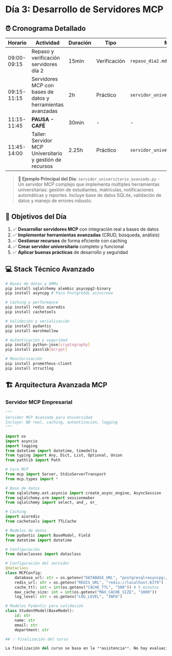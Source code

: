 # Día 3: Desarrollo de Servidores MCP

## ⏰ Cronograma Detallado

| Horario | Actividad | Duración | Tipo | Material |
|---|---|---|---|---|
| 09:00-09:15 | Repaso y verificación servidores día 2 | 15min | Verificación | `repaso_dia2.md` |
| 09:15-11:15 | Servidores MCP con bases de datos y herramientas avanzadas | 2h | Práctico | `servidor_universitario_avanzado.py` |
| 11:15-11:45 | **PAUSA - CAFÉ** | 30min | - | - |
| 11:45-14:00 | Taller: Servidor MCP Universitario y gestión de recursos | 2.25h | Práctico | `servidor_universitario_avanzado.py` |

> **🎯 Ejemplo Principal del Día**: `servidor_universitario_avanzado.py` - Un servidor MCP complejo que implementa múltiples herramientas universitarias: gestión de estudiantes, matrículas, notificaciones automáticas y reportes. Incluye base de datos SQLite, validación de datos y manejo de errores robusto.

## 🎯 Objetivos del Día

1.  ✅ **Desarrollar servidores MCP** con integración real a bases de datos
2.  ✅ **Implementar herramientas avanzadas** (CRUD, búsqueda, análisis)
3.  ✅ **Gestionar recursos** de forma eficiente con caching
4.  ✅ **Crear servidor universitario** completo y funcional
5.  ✅ **Aplicar buenas prácticas** de desarrollo y seguridad

## 💻 Stack Técnico Avanzado

```bash
# Bases de datos y ORMs
pip install sqlalchemy alembic psycopg2-binary
pip install asyncpg # Para PostgreSQL asíncrono

# Caching y performance
pip install redis aioredis
pip install cachetools

# Validación y serialización
pip install pydantic
pip install marshmallow

# Autenticación y seguridad
pip install python-jose[cryptography]
pip install passlib[bcrypt]

# Monitorización
pip install prometheus-client
pip install structlog
```

## 🏗️ Arquitectura Avanzada MCP

### Servidor MCP Empresarial

```python
"""
Servidor MCP Avanzado para Universidad
Incluye: BD real, caching, autenticación, logging
"""

import os
import asyncio
import logging
from datetime import datetime, timedelta
from typing import Any, Dict, List, Optional, Union
from pathlib import Path

# Core MCP
from mcp import Server, StdioServerTransport
from mcp.types import *

# Base de datos
from sqlalchemy.ext.asyncio import create_async_engine, AsyncSession
from sqlalchemy.orm import sessionmaker
from sqlalchemy import select, and_, or_

# Caching
import aioredis
from cachetools import TTLCache

# Modelos de datos
from pydantic import BaseModel, Field
from datetime import datetime

# Configuración
from dataclasses import dataclass

# Configuración del servidor
@dataclass
class MCPConfig:
    database_url: str = os.getenv("DATABASE_URL", "postgresql+asyncpg://user:pass@localhost/university")
    redis_url: str = os.getenv("REDIS_URL", "redis://localhost:6379")
    cache_ttl: int = int(os.getenv("CACHE_TTL", "300")) # 5 minutos
    max_cache_size: int = int(os.getenv("MAX_CACHE_SIZE", "1000"))
    log_level: str = os.getenv("LOG_LEVEL", "INFO")

# Modelos Pydantic para validación
class StudentModel(BaseModel):
    id: str
    name: str
    email: str
    department: str

## ✅ Finalización del curso

La finalización del curso se basa en la **asistencia**. No hay evaluación formal ni entrega de proyectos. El objetivo es **aprender haciendo** en un entorno práctico y colaborativo.
